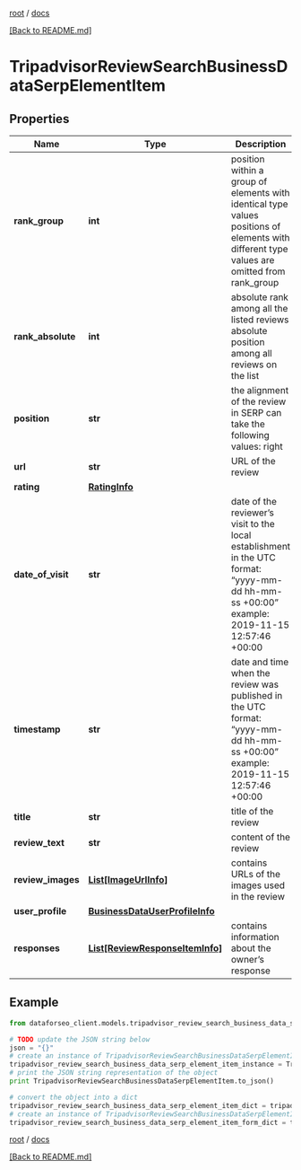 [root](./../ "root") / [docs](./ "docs")

[[Back to README.md]](./../README.md "[Back to README.md]")

# TripadvisorReviewSearchBusinessDataSerpElementItem

## Properties

Name | Type | Description | Notes
------------ | ------------- | ------------- | -------------
**rank_group** | **int** | position within a group of elements with identical type values positions of elements with different type values are omitted from rank_group | [optional]
**rank_absolute** | **int** | absolute rank among all the listed reviews absolute position among all reviews on the list | [optional]
**position** | **str** | the alignment of the review in SERP can take the following values: right | [optional]
**url** | **str** | URL of the review | [optional]
**rating** | [**RatingInfo**](RatingInfo.md) |  | [optional]
**date_of_visit** | **str** | date of the reviewer’s visit to the local establishment in the UTC format: “yyyy-mm-dd hh-mm-ss +00:00” example: 2019-11-15 12:57:46 +00:00 | [optional]
**timestamp** | **str** | date and time when the review was published in the UTC format: “yyyy-mm-dd hh-mm-ss +00:00” example: 2019-11-15 12:57:46 +00:00 | [optional]
**title** | **str** | title of the review | [optional]
**review_text** | **str** | content of the review | [optional]
**review_images** | [**List[ImageUrlInfo]**](ImageUrlInfo.md) | contains URLs of the images used in the review | [optional]
**user_profile** | [**BusinessDataUserProfileInfo**](BusinessDataUserProfileInfo.md) |  | [optional]
**responses** | [**List[ReviewResponseItemInfo]**](ReviewResponseItemInfo.md) | contains information about the owner’s response | [optional]

## Example

```python
from dataforseo_client.models.tripadvisor_review_search_business_data_serp_element_item import TripadvisorReviewSearchBusinessDataSerpElementItem

# TODO update the JSON string below
json = "{}"
# create an instance of TripadvisorReviewSearchBusinessDataSerpElementItem from a JSON string
tripadvisor_review_search_business_data_serp_element_item_instance = TripadvisorReviewSearchBusinessDataSerpElementItem.from_json(json)
# print the JSON string representation of the object
print TripadvisorReviewSearchBusinessDataSerpElementItem.to_json()

# convert the object into a dict
tripadvisor_review_search_business_data_serp_element_item_dict = tripadvisor_review_search_business_data_serp_element_item_instance.to_dict()
# create an instance of TripadvisorReviewSearchBusinessDataSerpElementItem from a dict
tripadvisor_review_search_business_data_serp_element_item_form_dict = tripadvisor_review_search_business_data_serp_element_item.from_dict(tripadvisor_review_search_business_data_serp_element_item_dict)
```

  

[root](./../ "root") / [docs](./ "docs")

[[Back to README.md]](./../README.md "[Back to README.md]")